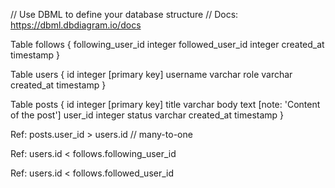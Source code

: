 // Use DBML to define your database structure
// Docs: https://dbml.dbdiagram.io/docs

Table follows {
  following_user_id integer
  followed_user_id integer
  created_at timestamp 
}

Table users {
  id integer [primary key]
  username varchar
  role varchar
  created_at timestamp
}

Table posts {
  id integer [primary key]
  title varchar
  body text [note: 'Content of the post']
  user_id integer
  status varchar
  created_at timestamp
}

Ref: posts.user_id > users.id // many-to-one

Ref: users.id < follows.following_user_id

Ref: users.id < follows.followed_user_id
